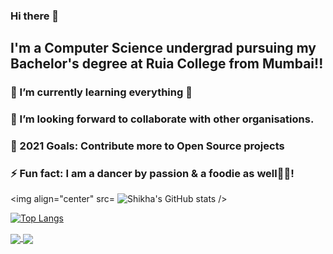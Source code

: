 ### Hi there 👋

## I'm a Computer Science undergrad pursuing my Bachelor's degree at Ruia College from Mumbai!!
### 🌱 I’m currently learning everything 🤣
### 👯 I’m looking forward to collaborate with other organisations.
### 🚀 2021 Goals: Contribute more to Open Source projects
### ⚡ Fun fact: I am a dancer by passion & a foodie as well🍕😂!   
 <img align="center" src= ![Shikha's GitHub stats](https://github-readme-stats.vercel.app/api?username=shikha12264&show_icons=true&theme=dark) />

 
 [![Top Langs](https://github-readme-stats.vercel.app/api/top-langs/?username=shikha12264)](https://github.com/shikha12264/github-readme-stats&show_icons=true&theme=dark)

<a href="https://github.com/shikha12264/github-readme-stats">
  <img align="center" src="https://github-readme-stats.vercel.app/api/pin/?username=shikha12264&repo=Covid-19-NGO-Website-HTML-CSS-JAVASCRIPT-" />
</a>
<a href="https://github.com/shikha12264/Covid-19-NGO-Website-HTML-CSS-JAVASCRIPT-">
  <img align="center" src="https://github-readme-stats.vercel.app/api/pin/?username=shikha12264&repo=Spiderbot-in-python" />
</a>


